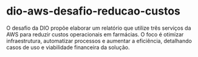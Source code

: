 # dio-aws-desafio-reducao-custos
O desafio da DIO propõe elaborar um relatório que utilize três serviços da AWS para reduzir custos operacionais em farmácias. O foco é otimizar infraestrutura, automatizar processos e aumentar a eficiência, detalhando casos de uso e viabilidade financeira da solução.
